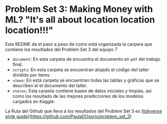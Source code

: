 # Problem Set 3: Making Money with ML? "It's all about location location location!!!"

Este REDME da el paso a paso de como está organizada la carpera que contiene los resultados del Problem Set 3 del equipo 7

- `document`: En esta carpeta de encuentra el documento en `pdf` del trabajo final.
- `scripts`: En esta carpeta se encuentran alojado el código del taller dividido por items.
- `views`: En está carpeta se encuentran todas las tablas y gráficas que se describen el el documento del taller.
- `stores`: Esta carpeta contiene bases de datos iniciales y limpias, así como los resultado de las mejores predicciones de los modelos cargados en Kaggle.

 La Ruta del Github que lleva a los resultados del Problem Set 3 es [[tidyverse style guide]](https://github.com/PaulaDOsorio/problem_set_3)(https://github.com/PaulaDOsorio/problem_set_3)
